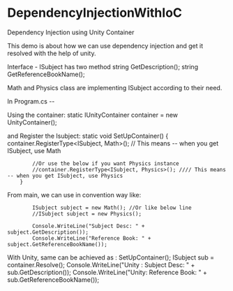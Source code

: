 # DependencyInjectionWithIoC
Dependency Injection using Unity Container
 
This demo is about how we can use dependency injection and get it resolved with the help of unity.

Interface - ISubject has two method 
  string GetDescription();
  string GetReferenceBookName();
  
  Math and Physics class are implementing ISubject according to their need.
  
  In Program.cs --

  Using the container: 
  static IUnityContainer container = new UnityContainer();
  
  and Register the Isubject:
        static void SetUpContainer()
        {
            container.RegisterType<ISubject, Math>();    // This means -- when you get ISubject, use Math

            //Or use the below if you want Physics instance  
            //container.RegisterType<ISubject, Physics>(); //// This means -- when you get ISubject, use Physics
        }
  
  From main, we can use in convention way like:
  
            ISubject subject = new Math(); //Or like below line
            //ISubject subject = new Physics();

            Console.WriteLine("Subject Desc: " + subject.GetDescription());
            Console.WriteLine("Reference Book: " + subject.GetReferenceBookName());

  With Unity, same can be achieved as :
            SetUpContainer();
            ISubject sub = container.Resolve<ISubject>();
            Console.WriteLine("Unity : Subject Desc: " + sub.GetDescription());
            Console.WriteLine("Unity: Reference Book: " + sub.GetReferenceBookName());
  
    
